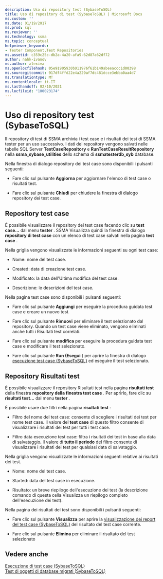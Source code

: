 ```yaml
---
description: Uso di repository test (SybaseToSQL)
title: Uso di repository di test (SybaseToSQL) | Microsoft Docs
ms.custom: ''
ms.date: 01/19/2017
ms.prod: sql
ms.reviewer: ''
ms.technology: ssma
ms.topic: conceptual
helpviewer_keywords:
- Tester Component,Test Repositories
ms.assetid: c359c25c-db2a-4a20-afa9-62d87a62df72
author: nahk-ivanov
ms.author: alexiva
ms.openlocfilehash: 05e91905930b011976f61b149abeeaccc1d00398
ms.sourcegitcommit: 917df4ffd22e4a229af7dc481dcce3ebba0aa4d7
ms.translationtype: MT
ms.contentlocale: it-IT
ms.lasthandoff: 02/10/2021
ms.locfileid: "100023174"
---
```

# <a name="using-test-repositories-sybasetosql"></a>Uso di repository test (SybaseToSQL)
Il repository di test di SSMA archivia i test case e i risultati dei test di SSMA tester per un uso successivo. I dati del repository vengono salvati nelle tabelle SQL Server **TestCaseRepository** e **RunTestCaseResultRepository** nella **ssma_sybase_utilities** dello schema di **ssmatesterdb_syb** database.  
  
Nella finestra di dialogo repository dei test case sono disponibili i pulsanti seguenti:  
  
-   Fare clic sul pulsante **Aggiorna** per aggiornare l'elenco di test case o risultati test.  
  
-   Fare clic sul pulsante **Chiudi** per chiudere la finestra di dialogo repository dei test case.  
  
## <a name="test-cases-repository"></a>Repository test case  
È possibile visualizzare il repository dei test case facendo clic su **test case...** dal menu **tester** . SSMA Visualizza quindi la finestra di dialogo **repository di test case** con un elenco di test case salvati nella pagina **test case** .  
  
Nella griglia vengono visualizzate le informazioni seguenti su ogni test case:  
  
-   Nome: nome del test case.  
  
-   Created: data di creazione test case.  
  
-   Modificato: la data dell'Ultima modifica del test case.  
  
-   Descrizione: le descrizioni del test case.  
  
Nella pagina test case sono disponibili i pulsanti seguenti:  
  
-   Fare clic sul pulsante **Aggiungi** per eseguire la procedura guidata test case e creare un nuovo test.  
  
-   Fare clic sul pulsante **Rimuovi** per eliminare il test selezionato dal repository. Quando un test case viene eliminato, vengono eliminati anche tutti i Risultati test correlati.  
  
-   Fare clic sul pulsante **modifica** per eseguire la procedura guidata test case e modificare il test selezionato.  
  
-   Fare clic sul pulsante **Run (Esegui** ) per aprire la finestra di dialogo [esecuzione test case &#40;SybaseToSQL&#41;](../../ssma/sybase/running-test-cases-sybasetosql.md) ed eseguire il test selezionato.  
  
## <a name="test-results-repository"></a>Repository Risultati test  
È possibile visualizzare il repository Risultati test nella pagina **risultati test** della finestra **repository della finestra test case** . Per aprirlo, fare clic su **risultati test...** dal menu **tester** .  
  
È possibile usare due filtri nella pagina **risultati test** :  
  
-   Filtro del nome del test case: consente di scegliere i risultati dei test per nome test case. Il valore del **test case** di questo filtro consente di visualizzare i risultati dei test per tutti i test case.  
  
-   Filtro data esecuzione test case: filtra i risultati dei test in base alla data di salvataggio. Il valore di **tutto il periodo** del filtro consente di visualizzare i risultati dei test per qualsiasi data di salvataggio.  
  
Nella griglia vengono visualizzate le informazioni seguenti relative ai risultati dei test.  
  
-   Nome: nome del test case.  
  
-   Started: data del test case in esecuzione.  
  
-   Risultato: un breve riepilogo dell'esecuzione dei test (la descrizione comando di questa cella Visualizza un riepilogo completo dell'esecuzione dei test).  
  
Nella pagina dei risultati del test sono disponibili i pulsanti seguenti:  
  
-   Fare clic sul pulsante **Visualizza** per aprire la [visualizzazione dei report del test case &#40;SybaseToSQL&#41;](../../ssma/sybase/viewing-test-case-reports-sybasetosql.md) del risultato del test case corrente.  
  
-   Fare clic sul pulsante **Elimina** per eliminare il risultato del test selezionato  
  
## <a name="see-also"></a>Vedere anche  
[Esecuzione di test case &#40;SybaseToSQL&#41;](../../ssma/sybase/running-test-cases-sybasetosql.md)  
[Test di oggetti di database migrati &#40;SybaseToSQL&#41;](../../ssma/sybase/testing-migrated-database-objects-sybasetosql.md)  
  
